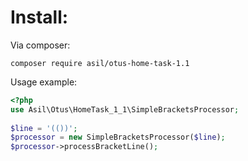 Install: 
==============================
Via composer:
```
composer require asil/otus-home-task-1.1
```

Usage example:
```php
<?php 
use Asil\Otus\HomeTask_1_1\SimpleBracketsProcessor;
  
$line = '(())';
$processor = new SimpleBracketsProcessor($line);
$processor->processBracketLine();
```
